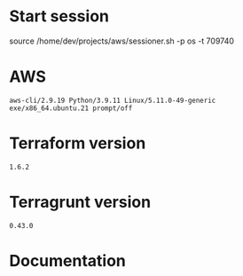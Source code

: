 # Start session
source /home/dev/projects/aws/sessioner.sh -p os -t 709740

# AWS
`aws-cli/2.9.19 Python/3.9.11 Linux/5.11.0-49-generic exe/x86_64.ubuntu.21 prompt/off`
# Terraform version
`1.6.2`
# Terragrunt version
`0.43.0`

# Documentation
# 